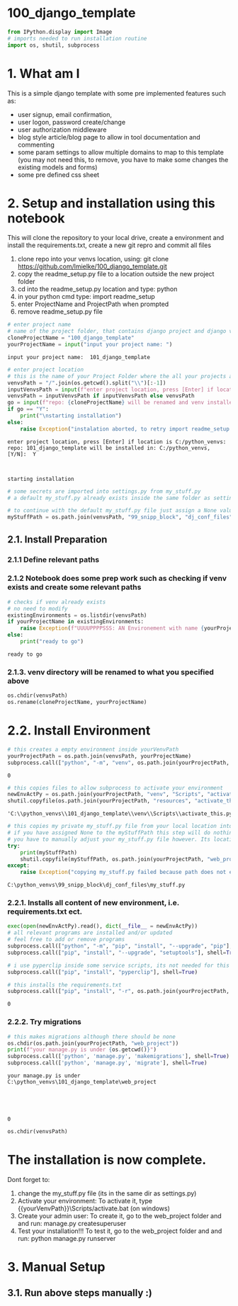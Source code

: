 # 100_django_template


```python
from IPython.display import Image
# imports needed to run installation routine
import os, shutil, subprocess
```

# 1. What am I

This is a simple django template with some pre implemented features such as:
- user signup, email confirmation,
- user logon, password create/change
- user authorization middleware
- blog style article/blog page to allow in tool documentation and commenting
- some param settings to allow multiple domains to map to this template (you may not need this, to remove, you have to make some changes the existing models and forms)
- some pre defined css sheet

# 2. Setup and installation using this notebook

This will clone the repository to your local drive, create a environment and install the requirements.txt, create a new git repro and commit all files
1. clone repo into your venvs location, using: git clone https://github.com/lmielke/100_django_template.git
2. copy the readme_setup.py file to a location outside the new project folder
3. cd into the readme_setup.py location and type: python
4. in your python cmd type: import readme_setup
5. enter ProjectName and ProjectPath when prompted
6. remove readme_setup.py file


```python
# enter project name
# name of the project folder, that contains django project and django venv
cloneProjectName = "100_django_template"
yourProjectName = input("input your project name: ")
```

    input your project name:  101_django_template
    


```python
# enter project location
# this is the name of your Project Folder where the all your projects and venvs live
venvsPath = "/".join(os.getcwd().split("\\")[:-1])
inputVenvsPath = input(f"enter project location, press [Enter] if location is {venvsPath}/{yourProjectName}: ")
venvsPath = inputVenvsPath if inputVenvsPath else venvsPath
go = input(f"repo: {cloneProjectName} will be renamed and venv installed in: {venvsPath}/{yourProjectName}, [Y/N]: ")
if go == "Y":
    print("\nstarting installation")
else:
    raise Exception("instalation aborted, to retry import readme_setup again")
```

    enter project location, press [Enter] if location is C:/python_venvs:  
    repo: 101_django_template will be installed in: C:/python_venvs, [Y/N]:  Y
    

    
    starting installation
    


```python
# some secrets are imported into settings.py from my_stuff.py
# a default my_stuff.py already exists inside the same folder as settings.py

# to continue with the default my_stuff.py file just assign a None value below and continue
myStuffPath = os.path.join(venvsPath, "99_snipp_block", "dj_conf_files", "my_stuff.py")
```

## 2.1. Install Preparation
### 2.1.1 Define relevant paths

### 2.1.2 Notebook does some prep work such as checking if venv exists and create some relevant paths


```python
# checks if venv already exists
# no need to modify
existingEnvironments = os.listdir(venvsPath)
if yourProjectName in existingEnvironments:
    raise Exception(f"UUUUPPPPSSS: AN Environement with name {yourProjectName} already exists in {venvsPath} \n{existingEnvironments}")
else:
    print("ready to go")
```

    ready to go
    

### 2.1.3. venv directory will be renamed to what you specified above


```python
os.chdir(venvsPath)
os.rename(cloneProjectName, yourProjectName)
```

# 2.2. Install Environment


```python
# this creates a empty environment inside yourVenvPath
yourProjectPath = os.path.join(venvsPath, yourProjectName)
subprocess.call(["python", "-m", "venv", os.path.join(yourProjectPath, "venv")], shell=True)
```




    0




```python
# this copies files to allow subprocess to activate your environment
newEnvActPy = os.path.join(yourProjectPath, "venv", "Scripts", "activate_this.py")
shutil.copyfile(os.path.join(yourProjectPath, "resources", "activate_this.py"), newEnvActPy)
```




    'C:\\python_venvs\\101_django_template\\venv\\Scripts\\activate_this.py'




```python
# this copies my private my_stuff.py file from your local location into the venv
# if you have assigned None to the myStuffPath this step will do nothing
# you have to manually adjust your my_stuff.py file however. Its location is same as settings.py
try:
    print(myStuffPath)
    shutil.copyfile(myStuffPath, os.path.join(yourProjectPath, "web_project", "web_project", "my_stuff.py"))
except:
    raise Exception("copying my_stuff.py failed because path does not exist! You have to manually adjust my_stuff.py. Its location is same as settings.py")
```

    C:\python_venvs\99_snipp_block\dj_conf_files\my_stuff.py
    

### 2.2.1. Installs all content of new environment, i.e. requirements.txt ect.


```python
exec(open(newEnvActPy).read(), dict(__file__ = newEnvActPy))
# all relevant programs are installed and/or updated
# feel free to add or remove programs
subprocess.call(["python", "-m", "pip", "install", "--upgrade", "pip"], shell=True)
subprocess.call(["pip", "install", "--upgrade", "setuptools"], shell=True)

# i use pyperclip inside some service scripts, its not needed for this repo to run, you can remove it
subprocess.call(["pip", "install", "pyperclip"], shell=True)

# this installs the requirements.txt
subprocess.call(["pip", "install", "-r", os.path.join(yourProjectPath, "resources", "requirements.txt")], shell=True)
```




    0



### 2.2.2. Try migrations


```python
# this makes migrations although there should be none
os.chdir(os.path.join(yourProjectPath, "web_project"))
print(f"your manage.py is under {os.getcwd()}")
subprocess.call(['python', 'manage.py', 'makemigrations'], shell=True)
subprocess.call(['python', 'manage.py', 'migrate'], shell=True)
```

    your manage.py is under C:\python_venvs\101_django_template\web_project
    




    0




```python
os.chdir(venvsPath)
```

# The installation is now complete.

Dont forget to:
1. change the my_stuff.py file (its in the same dir as settings.py)
2. Activate your environment: To activate it, type {{yourVenvPath}}\Scripts/activate.bat (on windows)
3. Create your admin user: To create it, go to the web_project folder and and run: manage.py createsuperuser
4. Test your installation!!! To test it, go to the web_project folder and and run: python manage.py runserver

# 3. Manual Setup
## 3.1. Run above steps manually :)


```python

```
